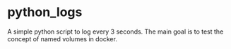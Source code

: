 # python_logs
A simple python script to log every 3 seconds. The main goal is to test the concept of named volumes in docker.
